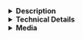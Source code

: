 <details>
  <summary><b>Description</b></summary> <!-- What this PR does -->
  What does this PR do? <!-- Briefly explain the purpose -->
</details>

<details>
  <summary><b>Technical Details</b></summary> <!-- Implementation details -->
  Technical Details about PR <!-- How it was done -->
</details>

<details>
  <summary><b>Media</b></summary> <!-- Screenshots, videos, etc. -->
  Cool image? <!-- Add visuals here -->
</details>

